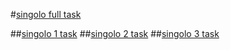 #[singolo full task](https://arcanar7.github.io/singolo/)

##[singolo 1 task](https://arcanar7.github.io/singolo/singolo1.html)
##[singolo 2 task](https://arcanar7.github.io/singolo/singolo2.html)
##[singolo 3 task](https://arcanar7.github.io/singolo/singolo3.html)

